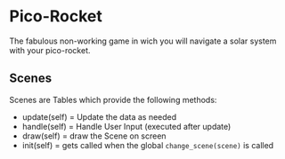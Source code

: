 # Pico-Rocket
The fabulous non-working game in wich you will navigate a solar system with your pico-rocket.

## Scenes
Scenes are Tables which provide the following methods:

  - update(self) = Update the data as needed
  - handle(self) = Handle User Input (executed after update)
  - draw(self) = draw the Scene on screen
  - init(self) = gets called when the global `change_scene(scene)` is called


